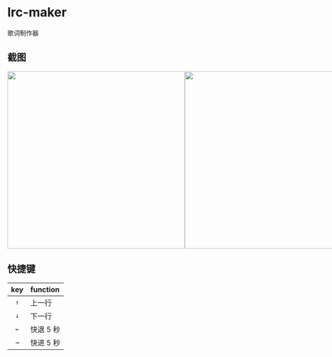 # lrc-maker

歌词制作器

## 截图

<div style="display: flex;">
  <img width="400" src="https://vip2.loli.io/2023/03/03/G8UHwpumzW13Evg.png" />
  <img width="400" src="https://vip2.loli.io/2023/03/03/5Ks4lgothW6qMYy.png" />
  <img width="400" src="https://vip2.loli.io/2023/03/03/PYWl2ihOrxtqXba.png" />
  <img width="400" src="https://vip2.loli.io/2023/03/03/9JLdc2VsGX8ORur.png" />
</div>

## 快捷键

|key |function|
|:--:|:-------|
|`↑` |上一行   |
|`↓` |下一行   |
|`←` |快退 5 秒|
|`→` |快进 5 秒|
